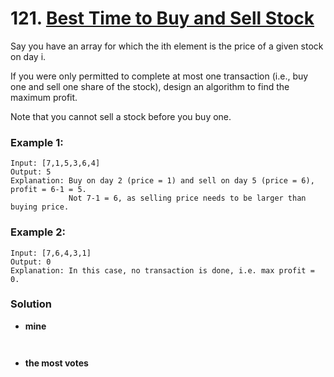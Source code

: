 # 121. [Best Time to Buy and Sell Stock](https://leetcode.com/problems/best-time-to-buy-and-sell-stock/description/)

Say you have an array for which the ith element is the price of a given stock on day i.

If you were only permitted to complete at most one transaction (i.e., buy one and sell one share of the stock), design an algorithm to find the maximum profit.

Note that you cannot sell a stock before you buy one.

### Example 1:
    Input: [7,1,5,3,6,4]
    Output: 5
    Explanation: Buy on day 2 (price = 1) and sell on day 5 (price = 6), profit = 6-1 = 5.
                 Not 7-1 = 6, as selling price needs to be larger than buying price.
### Example 2:
    Input: [7,6,4,3,1]
    Output: 0
    Explanation: In this case, no transaction is done, i.e. max profit = 0.
    
### Solution 

* **mine**
```

```

```

```


* **the most votes**
```

```
